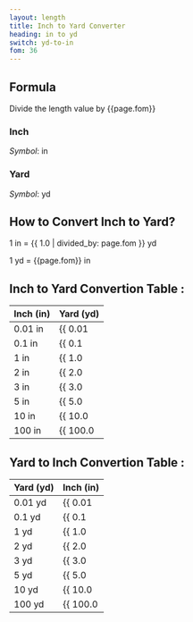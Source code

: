 ```yaml
---
layout: length
title: Inch to Yard Converter
heading: in to yd
switch: yd-to-in
fom: 36
---
```


## Formula
Divide the length value by {{page.fom}}

### Inch
*Symbol*: in

### Yard
*Symbol*: yd

## How to Convert Inch to Yard?
1 in = {{ 1.0 | divided_by: page.fom }} yd

1 yd = {{page.fom}} in

## Inch to Yard Convertion Table :

| Inch (in) | Yard (yd) |
| ---- | ---- |
| 0.01 in | {{ 0.01 | divided_by: page.fom | round: 12 }} yd |
| 0.1 in | {{ 0.1 | divided_by: page.fom | round: 12 }} yd |
| 1 in | {{ 1.0 | divided_by: page.fom | round: 12 }} yd |
| 2 in | {{ 2.0 | divided_by: page.fom | round: 12 }} yd |
| 3 in | {{ 3.0 | divided_by: page.fom | round: 12 }} yd |
| 5 in | {{ 5.0 | divided_by: page.fom | round: 12 }} yd |
| 10 in | {{ 10.0 | divided_by: page.fom | round: 12 }} yd |
| 100 in | {{ 100.0 | divided_by: page.fom | round: 12 }} yd |

## Yard to Inch Convertion Table :

| Yard (yd) | Inch (in) |
| ---- | ---- |
| 0.01 yd | {{ 0.01 | times: page.fom | round: 12 }} in |
| 0.1 yd | {{ 0.1 | times: page.fom | round: 12 }} in |
| 1 yd | {{ 1.0 | times: page.fom | round: 12 }} in |
| 2 yd | {{ 2.0 | times: page.fom | round: 12 }} in |
| 3 yd | {{ 3.0 | times: page.fom | round: 12 }} in |
| 5 yd | {{ 5.0 | times: page.fom | round: 12 }} in |
| 10 yd | {{ 10.0 | times: page.fom | round: 12 }} in |
| 100 yd | {{ 100.0 | times: page.fom | round: 12 }} in |

<script>
selectInput[4].selected = true
selectOutput[6].selected = true
</script>

